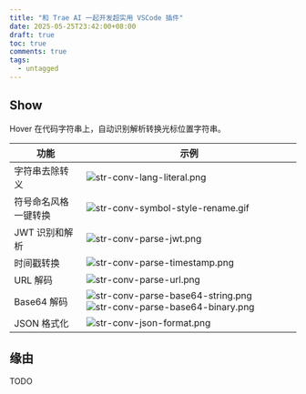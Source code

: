 ```yaml
---
title: "和 Trae AI 一起开发超实用 VSCode 插件"
date: 2025-05-25T23:42:00+08:00
draft: true
toc: true
comments: true
tags:
  - untagged
---
```


## Show

Hover 在代码字符串上，自动识别解析转换光标位置字符串。

功能 | 示例
----|----
字符串去除转义 | ![str-conv-lang-literal.png](/image/str-conv-lang-literal.png)
符号命名风格一键转换 | ![str-conv-symbol-style-rename.gif](/image/str-conv-symbol-style-rename.gif)
JWT 识别和解析 | ![str-conv-parse-jwt.png](/image/str-conv-parse-jwt.png)
时间戳转换 | ![str-conv-parse-timestamp.png](/image/str-conv-parse-timestamp.png)
URL 解码 | ![str-conv-parse-url.png](/image/str-conv-parse-url.png)
Base64 解码 |  ![str-conv-parse-base64-string.png](/image/str-conv-parse-base64-string.png) ![str-conv-parse-base64-binary.png](/image/str-conv-parse-base64-binary.png)
JSON 格式化 | ![str-conv-json-format.png](/image/str-conv-json-format.png)

## 缘由

TODO
